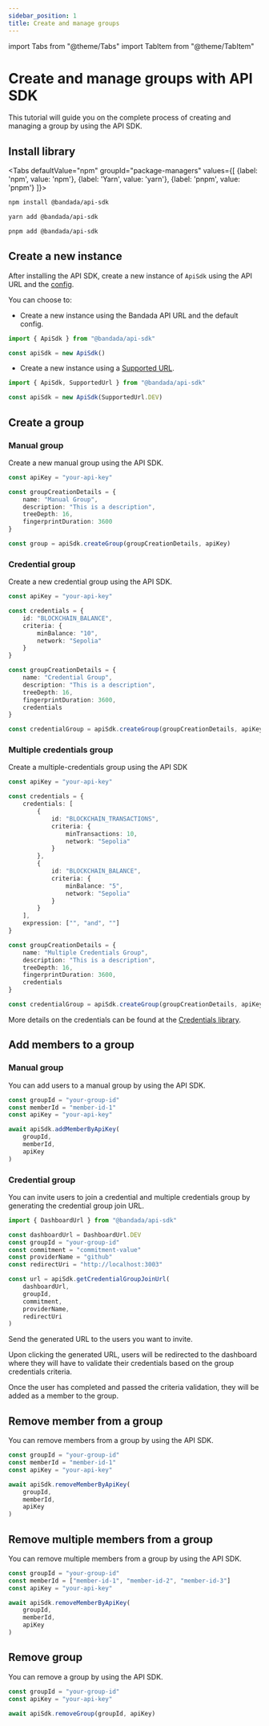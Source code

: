 ```yaml
---
sidebar_position: 1
title: Create and manage groups
---
```


import Tabs from "@theme/Tabs"
import TabItem from "@theme/TabItem"

# Create and manage groups with API SDK

This tutorial will guide you on the complete process of creating and managing a group by using the API SDK.

## Install library

<Tabs
defaultValue="npm"
groupId="package-managers"
values={[
{label: 'npm', value: 'npm'},
{label: 'Yarn', value: 'yarn'},
{label: 'pnpm', value: 'pnpm'}
]}>
<TabItem value="npm">

```bash
npm install @bandada/api-sdk
```

</TabItem>
<TabItem value="yarn">

```bash
yarn add @bandada/api-sdk
```

</TabItem>
<TabItem value="pnpm">

```bash
pnpm add @bandada/api-sdk
```

</TabItem>
</Tabs>

## Create a new instance

After installing the API SDK, create a new instance of `ApiSdk` using the API URL and the [config](https://axios-http.com/docs/req_config).

You can choose to:

-   Create a new instance using the Bandada API URL and the default config.

```ts
import { ApiSdk } from "@bandada/api-sdk"

const apiSdk = new ApiSdk()
```

-   Create a new instance using a [Supported URL](https://github.com/bandada-infra/bandada/blob/main/libs/api-sdk/src/types/index.ts#L43).

```ts
import { ApiSdk, SupportedUrl } from "@bandada/api-sdk"

const apiSdk = new ApiSdk(SupportedUrl.DEV)
```

## Create a group

### Manual group

Create a new manual group using the API SDK.

```ts
const apiKey = "your-api-key"

const groupCreationDetails = {
    name: "Manual Group",
    description: "This is a description",
    treeDepth: 16,
    fingerprintDuration: 3600
}

const group = apiSdk.createGroup(groupCreationDetails, apiKey)
```

### Credential group

Create a new credential group using the API SDK.

```ts
const apiKey = "your-api-key"

const credentials = {
    id: "BLOCKCHAIN_BALANCE",
    criteria: {
        minBalance: "10",
        network: "Sepolia"
    }
}

const groupCreationDetails = {
    name: "Credential Group",
    description: "This is a description",
    treeDepth: 16,
    fingerprintDuration: 3600,
    credentials
}

const credentialGroup = apiSdk.createGroup(groupCreationDetails, apiKey)
```
### Multiple credentials group

Create a multiple-credentials group using the API SDK

```ts
const apiKey = "your-api-key"

const credentials = {
    credentials: [
        {
            id: "BLOCKCHAIN_TRANSACTIONS",
            criteria: {
                minTransactions: 10,
                network: "Sepolia"
            }
        },
        {
            id: "BLOCKCHAIN_BALANCE",
            criteria: {
                minBalance: "5",
                network: "Sepolia"
            }
        }
    ],
    expression: ["", "and", ""]
}

const groupCreationDetails = {
    name: "Multiple Credentials Group",
    description: "This is a description",
    treeDepth: 16,
    fingerprintDuration: 3600,
    credentials
}

const credentialGroup = apiSdk.createGroup(groupCreationDetails, apiKey)
```
More details on the credentials can be found at the [Credentials library](https://github.com/bandada-infra/bandada/tree/main/libs/credentials).

## Add members to a group

### Manual group

You can add users to a manual group by using the API SDK.

```ts
const groupId = "your-group-id"
const memberId = "member-id-1"
const apiKey = "your-api-key"

await apiSdk.addMemberByApiKey(
    groupId,
    memberId,
    apiKey
)
```

### Credential group

You can invite users to join a credential and multiple credentials group by generating the credential group join URL.

```ts
import { DashboardUrl } from "@bandada/api-sdk"

const dashboardUrl = DashboardUrl.DEV
const groupId = "your-group-id"
const commitment = "commitment-value"
const providerName = "github"
const redirectUri = "http://localhost:3003"

const url = apiSdk.getCredentialGroupJoinUrl(
    dashboardUrl,
    groupId,
    commitment,
    providerName,
    redirectUri
)
```

Send the generated URL to the users you want to invite.

Upon clicking the generated URL, users will be redirected to the dashboard where they will have to validate their credentials based on the group credentials criteria.

Once the user has completed and passed the criteria validation, they will be added as a member to the group.

## Remove member from a group

You can remove members from a group by using the API SDK.

```ts
const groupId = "your-group-id"
const memberId = "member-id-1"
const apiKey = "your-api-key"

await apiSdk.removeMemberByApiKey(
    groupId,
    memberId,
    apiKey
)
```

## Remove multiple members from a group

You can remove multiple members from a group by using the API SDK.

```ts
const groupId = "your-group-id"
const memberId = ["member-id-1", "member-id-2", "member-id-3"]
const apiKey = "your-api-key"

await apiSdk.removeMemberByApiKey(
    groupId,
    memberId,
    apiKey
)
```

## Remove group

You can remove a group by using the API SDK.

```ts
const groupId = "your-group-id"
const apiKey = "your-api-key"

await apiSdk.removeGroup(groupId, apiKey)
```